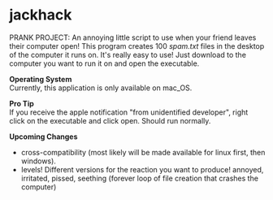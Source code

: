 # jackhack
PRANK PROJECT: An annoying little script to use when your friend leaves their computer open! This program creates 100 _spam.txt_ files in the desktop of the computer it runs on. It's really easy to use! Just download to the computer you want to run it on and open the executable. 

**Operating System** <br>
Currently, this application is only available on mac_OS. 

**Pro Tip** <br>
If you receive the apple notification "from unidentified developer", right click on the executable and click open. Should run normally.

**Upcoming Changes**
- cross-compatibility (most likely will be made available for linux first, then windows).
- levels! Different versions for the reaction you want to produce! annoyed, irritated, pissed, seething (forever loop of file creation that crashes the computer)
